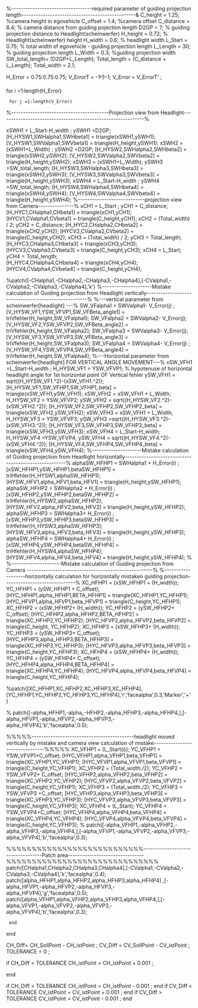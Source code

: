 %----------------------------------required parameter of guiding projection length------------------------------------------------&
C_height = 1.25; %camera height in egovehicle
C_offset = 1.4; %camera offset 
C_distance = 8.4; % camera distance from guiding pojection length
D2GP =  7; % guiding projection distance to Headlight(scheinwerfer)
H_height = 0.72;  % Headlight(scheinwerfer) height
H_width = 0.6; % headlight width
L_Start = 0.75; % total width of egovehicle - guiding projection length 
L_Length =  30; % guiding projection length
L_Width = 0.3; %guiding projection width 
SW_total_length= (D2GP+L_Length);
Total_length = (C_distance + L_Length);
Total_width = 2.1;


H_Error = 0.75:0.75:0.75;
V_ErrorT = -1:-1:-1;  V_Error = V_ErrorT' ;

for  i =1:length(H_Error)

     for j =1:length(V_Error)

%-----------------------------------------Projection view from Headlight-------------------------------------------------------------%

xSWH1 = L_Start-H_width ;      ySWH1 =D2GP;
[H_HYSW1,SWHalpha1,SWHbeta1] = triangle(xSWH1,ySWH1);
[V_HYSW1,SWValpha1,SWVbeta1] = triangle(H_height,ySWH1);
xSWH2 = (xSWH1+L_Width) ;      ySWH2 =D2GP;
[H_HYSW2,SWHalpha2,SWHbeta2] = triangle(xSWH2,ySWH2);
[V_HYSW2,SWValpha2,SWVbeta2] = triangle(H_height,ySWH2);
xSWH3 = (xSWH1+L_Width);      ySWH3 =SW_total_length;
[H_HYSW3,SWHalpha3,SWHbeta3] = triangle(xSWH3,ySWH3);
[V_HYSW3,SWValpha3,SWVbeta3] = triangle(H_height,ySWH3);
xSWH4 = L_Start-H_width ;      ySWH4 =SW_total_length;
[H_HYSW4,SWHalpha4,SWHbeta4] = triangle(xSWH4,ySWH4);
[V_HYSW4,SWValpha4,SWVbeta4] = triangle(H_height,ySWH4);
%----------------------------projection view from Camera---------------%
xCH1 = L_Start  ;  yCH1 = C_distance;
[H_HYC1,CHalpha1,CHbeta1] = triangle(xCH1,yCH1);
[HYCV1,CValpha1,CVbeta1] = triangle(C_height,yCH1);
xCH2 = (Total_width) / 2;    yCH2 = C_distance;
[H_HYC2,CHalpha2,CHbeta2] = triangle(xCH2,yCH2);
[HYCV2,CValpha2,CVbeta2] = triangle(C_height,yCH2);
xCH3 = (Total_width) / 2;     yCH3 = Total_length;
[H_HYC3,CHalpha3,CHbeta3] = triangle(xCH3,yCH3);
[HYCV3,CValpha3,CVbeta3] = triangle(C_height,yCH3);
xCH4 = L_Start;     yCH4 = Total_length;        
[H_HYC4,CHalpha4,CHbeta4] = triangle(xCH4,yCH4);
[HYCV4,CValpha4,CVbeta4] = triangle(C_height,yCH4);

%patch([-CHalpha1,-CHalpha2,-CHalpha3,-CHalpha4],[-CValpha1,-CValpha2,-CValpha3,-CValpha4],'k')
%---------------------Mistake calculation of Guiding projection from Headlight vertically-----------------------------------------------------%
%---vertical parameter from scheinwerfer[headlight] ---%
SW_VFalpha1 = SWValpha1- V_Error(j) ;
[V_HYSW_VF1,YSW_VFVP1,SW_VFBeta_angle1] = triVfehler(H_height,SW_VFalpha1);
SW_VFalpha2 = SWValpha2- V_Error(j);
[V_HYSW_VF2,YSW_VFVP2,SW_VFBeta_angle2] = triVfehler(H_height,SW_VFalpha2);
SW_VFalpha3 = SWValpha3- V_Error(j);
[V_HYSW_VF3,YSW_VFVP3,SW_VFBeta_angle3] = triVfehler(H_height,SW_VFalpha3);
SW_VFalpha4 = SWValpha4- V_Error(j) ;
[V_HYSW_VF4,YSW_VFVP4,SW_VFBeta_angle4] = triVfehler(H_height,SW_VFalpha4);
%---Horizontal parameter from scheinwerfer[headlight] FOR VERTICAL ANGLE MOVEMENT---%
xSW_VFH1 =L_Start-H_width ; 
H_HYSW_VF1 = YSW_VFVP1; % hypotenuse of horizontal headlight angle for 1st horizontal point OF Vertical fehler
ySW_VFH1 = sqrt((H_HYSW_VF1.^2)-(xSW_VFH1.^2));
[H_HYSW_VF1,SW_VFHP1,SW_VFHP1_beta] = triangle(xSW_VFH1,ySW_VFH1); 
xSW_VFH2 = xSW_VFH1 + L_Width; 
H_HYSW_VF2 = YSW_VFVP2;
ySW_VFH2 = sqrt((H_HYSW_VF2.^2)-(xSW_VFH2.^2));
[H_HYSW_VF2,SW_VFHP2,SW_VFHP2_beta] = triangle(xSW_VFH2,ySW_VFH2);
xSW_VFH3 = xSW_VFH1 + L_Width;
H_HYSW_VF3 = YSW_VFVP3;
ySW_VFH3 =sqrt((H_HYSW_VF3.^2)-(xSW_VFH3.^2));
[H_HYSW_VF3,SW_VFHP3,SW_VFHP3_beta] = triangle(xSW_VFH3,ySW_VFH3);
xSW_VFH4 = L_Start-H_width; 
H_HYSW_VF4 =YSW_VFVP4;
ySW_VFH4 = sqrt((H_HYSW_VF4.^2)-(xSW_VFH4.^2));
[H_HYSW_VF4,SW_VFHP4,SW_VFHP4_beta] = triangle(xSW_VFH4,ySW_VFH4);
%---------------------Mistake calculation of Guiding projection from Headlight horizontally-----------------------------------------------------%
alphaSW_HFHP1 =  SWHalpha1 + H_Error(i)  ;
[xSW_HFHP1,ySW_HFHP1,betaSW_HFHP1] = triHfehler(H_HYSW1,alphaSW_HFHP1);
[HYSW_HFV1,alpha_HFV1,beta_HFV1] = triangle(H_height,ySW_HFHP1);
alphaSW_HFHP2 =  SWHalpha2 + H_Error(i)   ;
[xSW_HFHP2,ySW_HFHP2,betaSW_HFHP2] = triHfehler(H_HYSW2,alphaSW_HFHP2);
[HYSW_HFV2,alpha_HFV2,beta_HFV2] = triangle(H_height,ySW_HFHP2);
alphaSW_HFHP3 =  SWHalpha3+ H_Error(i)   ;
[xSW_HFHP3,ySW_HFHP3,betaSW_HFHP3] = triHfehler(H_HYSW3,alphaSW_HFHP3);
[HYSW_HFV3,alpha_HFV3,beta_HFV3] = triangle(H_height,ySW_HFHP3);
alphaSW_HFHP4 =  SWHalpha4+ H_Error(i)   ;
[xSW_HFHP4,ySW_HFHP4,betaSW_HFHP4] = triHfehler(H_HYSW4,alphaSW_HFHP4);
[HYSW_HFV4,alpha_HFV4,beta_HFV4] = triangle(H_height,ySW_HFHP4);
% %---------------------Mistake calculation of Guiding projection from Camera -----------------------------------------------------%
%-------------------horizontally calculation for horizontally mistaken guiding projection------------------------------%
XC_HFHP1 = (xSW_HFHP1 + (H_width));
YC_HFHP1 = (ySW_HFHP1 + C_offset);
[HYC_HFHP1,alpha_HFHP1,BETA_HFHP1] = triangle(XC_HFHP1,YC_HFHP1);
[HYC_HFVP1,alpha_HFVP1,beta_HFVP1] = triangle(C_height,YC_HFHP1);
XC_HFHP2 = (xSW_HFHP2+ (H_width));
YC_HFHP2 = (ySW_HFHP2+ C_offset);
[HYC_HFHP2,alpha_HFHP2,BETA_HFHP2] = triangle(XC_HFHP2,YC_HFHP2);
[HYC_HFVP2,alpha_HFVP2,beta_HFVP2] = triangle(C_height, YC_HFHP2);
XC_HFHP3 = (xSW_HFHP3+ (H_width));
YC_HFHP3 = (ySW_HFHP3+ C_offset);
[HYC_HFHP3,alpha_HFHP3,BETA_HFHP3] = triangle(XC_HFHP3,YC_HFHP3);
[HYC_HFVP3,alpha_HFVP3,beta_HFVP3] = triangle(C_height,YC_HFHP3);
XC_HFHP4 = (xSW_HFHP4+ (H_width));
YC_HFHP4 = (ySW_HFHP4+ C_offset);
[HYC_HFHP4,alpha_HFHP4,BETA_HFHP4] = triangle(XC_HFHP4,YC_HFHP4);
[HYC_HFVP4,alpha_HFVP4,beta_HFVP4] = triangle(C_height,YC_HFHP4);
 
%patch([XC_HFHP1,XC_HFHP2,XC_HFHP3,XC_HFHP4],[YC_HFHP1,YC_HFHP2,YC_HFHP3,YC_HFHP4],'r','facealpha',0.3,'Marker','+')

% patch([-alpha_HFHP1,-alpha_-HFHP2,-alpha_HFHP3,-alpha_HFHP4,],[-alpha_HFVP1,-alpha_HFVP2,-alpha_HFVP3,-alpha_HFVP4],'b','facealpha',0.5);
 

%%%%%-------------------------------------------headlight moved vertically by mistake and camera view calculation of mistake--------------------------------%%%%%
XC_VFHP1 = (L_Start(i));
YC_VFHP1 = YSW_VFVP1+C_offset;
[HYC_VFHP1,alpha_VFHP1,beta_VFHP1] = triangle(XC_VFHP1,YC_VFHP1);
[HYC_VFVP1,alpha_VFVP1,beta_VFVP1] = triangle(C_height,YC_VFHP1);
XC_VFHP2 = (Total_width./2);
YC_VFHP2 = YSW_VFVP2+ C_offset;
[HYC_VFHP2,alpha_VFHP2,beta_VFHP2] = triangle(XC_VFHP2,YC_VFHP2);
[HYC_VFVP2,alpha_VFVP2,beta_VFVP2] = triangle(C_height,YC_VFHP1);
XC_VFHP3 = (Total_width./2);
YC_VFHP3 = YSW_VFVP3 +C_offset;
[HYC_VFHP3,alpha_VFHP3,beta_VFHP3] = triangle(XC_VFHP3,YC_VFHP3);
[HYC_VFVP3,alpha_VFVP3,beta_VFVP3] = triangle(C_height,YC_VFHP3);
XC_VFHP4 = (L_Start);
YC_VFHP4 = YSW_VFVP4+C_offset;
[HYC_VFHP4,alpha_VFHP4,beta_VFHP4] = triangle(XC_VFHP4,YC_VFHP4);
[HYC_VFVP4,alpha_VFVP4,beta_VFVP4] = triangle(C_height,YC_VFHP3);
% patch([-alpha_VFHP1,-alpha_VFHP2,-alpha_VFHP3,-alpha_VFHP4,],[-alpha_VFVP1,-alpha_VFVP2,-alpha_VFVP3,-alpha_VFVP4],'b','facealpha',0.3);


%%%%%%%%%%%%%%%%%%%%%%%%%%%-----------------------------------Patch area--------------------------------%%%%%%%%%%%%%%%%%%%%%%%%%%%%%%
patch([CHalpha1,CHalpha2,CHalpha3,CHalpha4],[-CValpha1,-CValpha2,-CValpha3,-CValpha4],'k','facealpha',0.4);
patch([alpha_HFHP1,alpha_HFHP2,alpha_HFHP3,alpha_HFHP4] ,[-alpha_HFVP1,-alpha_HFVP2,-alpha_HFVP3,-alpha_HFVP4],'g','facealpha',0.5);
patch([alpha_VFHP1,alpha_VFHP2,alpha_VFHP3,alpha_VFHP4,],[-alpha_VFVP1,-alpha_VFVP2,-alpha_VFVP3,-alpha_VFVP4],'b','facealpha',0.3);





     end 
end

CH_Diff= CH_SollPoint - CH_istPoint ;
CV_Diff = CV_SollPoint - CV_istPoint ; 
TOLERANCE = 0 ;

if  CH_Diff < TOLERANCE
   CH_istPoint = CH_istPoint + 0.001 ;
  
end

if CH_Diff > TOLERANCE
       CH_istPoint = CH_istPoint - 0.001 ; 
end
if CV_Diff < TOLERANCE
      CV_istPoint = CV_istPoint + 0.001 ;
end
if CV_Diff > TOLERANCE 
     CV_istPoint = CV_istPoint - 0.001 ;
end



